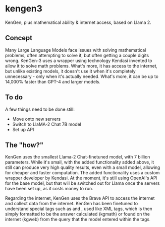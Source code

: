 # kengen3
KenGen, plus mathematical ability &amp; internet access, based on Llama 2.

## Concept
Many Large Language Models face issues with solving mathematical problems, often attempting to solve it, but often getting a couple digits wrong. KenGen-3 uses a wrapper using technology Kendasi invented to allow it to solve math problems. What's more, it has access to the internet, but unlike existing models, it doesn't use it when it's completely unnecessary - only when it's actually needed. What's more, it can be up to 14,000% faster than GPT-4 and larger models.

## To do
A few things need to be done still:

* Move onto new servers
* Switch to LlaMA-2 Chat 7B model
* Set up API

## The "how?"
KenGen uses the smallest Llama-2 Chat-finetuned model, with 7 billion parameters. While it's small, with the added functionality added above, it still can produce very high quality results, even with a small model, allowing for cheaper and faster computation. The added functionality uses a custom wrapper developer by Kendasi. At the moment, it's still using OpenAI's API for the base model, but that will be switched out for Llama once the servers have been set up, as it costs money to run.

Regarding the internet, KenGen uses the Brave API to access the internet and collect data from the internet. KenGen has been finetuned to understand special tags such as <kgmath> and <kgweb>, used like XML tags, which is then simply formatted to be the answer calculated (kgmath) or found on the internet (kgweb) from the query that the model entered within the tags.
